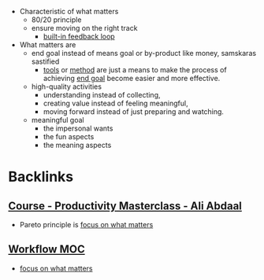 - Characteristic of what matters
    - 80/20 principle
    - ensure moving on the right track
        - [built-in feedback loop](<built-in feedback loop.md>)
- What matters are
    - end goal instead of means goal or by-product like money, samskaras sastified
        - [tools](<tools.md>) or [method](<method.md>) are just a means to make the process of achieving [end goal](<end goal.md>) become easier and more effective.
    - high-quality activities
        - understanding instead of collecting, 
        - creating value instead of feeling meaningful, 
        - moving forward instead of just preparing and watching.
    - meaningful goal
        - the impersonal wants
        - the fun aspects
        - the meaning aspects

# Backlinks
## [Course - Productivity Masterclass - Ali Abdaal](<Course - Productivity Masterclass - Ali Abdaal.md>)
- Pareto principle is [focus on what matters](<focus on what matters.md>)

## [Workflow MOC](<Workflow MOC.md>)
- [focus on what matters](<focus on what matters.md>)

